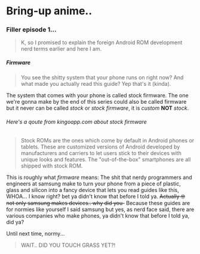 # Bring-up anime..

### Filler episode 1...

> K, so I promised to explain the foreign Android ROM development nerd terms earlier and here I am.

##### Firmware

> You see the shitty system that your phone runs on right now? And what made you actually read this guide? Yep that's it (kinda).

The system that comes with your phone is called stock firmware.
The one we're gonna make by the end of this series could also be called firmware but it never can be called *stock* or *stock firmware*, it is *custom* **NOT** *stock*.

###### Here's a qoute from kingoapp.com about *stock firmware*

> Stock ROMs are the ones which come by default in Android phones or tablets. These are customized versions of Android developed by manufacturers and carriers to let users stick to their devices with unique looks and features. The "out-of-the-box" smartphones are all shipped with stock ROM.

This is roughly what *firmware* means: The shit that nerdy programmers and engineers at samsung make to turn your phone from a piece of plastic, glass and silicon into a fancy device that lets you read guides like this, WHOA... I know right? bet ya didn't know that before I told ya. ~~Actually 🤓 not only samsung makes devices.. why did you-~~ Because these guides are for normies like yourself I said samsung but yes, as nerd face said, there are various companies who make phones, ya didn't know that before I told ya, did ya?

Until next time, normy...

> WAIT.. DID YOU TOUCH GRASS YET?!

